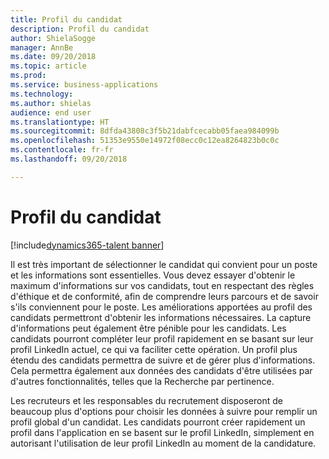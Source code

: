```yaml
---
title: Profil du candidat
description: Profil du candidat
author: ShielaSogge
manager: AnnBe
ms.date: 09/20/2018
ms.topic: article
ms.prod: 
ms.service: business-applications
ms.technology: 
ms.author: shielas
audience: end user
ms.translationtype: HT
ms.sourcegitcommit: 8dfda43808c3f5b21dabfcecabb05faea984099b
ms.openlocfilehash: 51353e9550e14972f08ecc0c12ea8264823b0c0c
ms.contentlocale: fr-fr
ms.lasthandoff: 09/20/2018

---
```


# <a name="candidate-profile"></a>Profil du candidat

[!include[dynamics365-talent banner](../../includes/dynamics365-talent.md)]


Il est très important de sélectionner le candidat qui convient pour un poste et les informations sont essentielles.
Vous devez essayer d'obtenir le maximum d'informations sur vos candidats, tout en respectant des règles d'éthique et de conformité, afin de comprendre leurs parcours et de savoir s'ils conviennent pour le poste. Les améliorations apportées au profil des candidats permettront d'obtenir les informations nécessaires.
La capture d'informations peut également être pénible pour les candidats. Les candidats pourront compléter leur profil rapidement en se basant sur leur profil LinkedIn actuel, ce qui va faciliter cette opération. Un profil plus étendu des candidats permettra de suivre et de gérer plus d'informations. Cela permettra également aux données des candidats d'être utilisées par d'autres fonctionnalités, telles que la Recherche par pertinence.

Les recruteurs et les responsables du recrutement disposeront de beaucoup plus d'options pour choisir les données à suivre pour remplir un profil global d'un candidat. Les candidats pourront créer rapidement un profil dans l'application en se basent sur le profil LinkedIn, simplement en autorisant l'utilisation de leur profil LinkedIn au moment de la candidature.

<!--
### Who uses this feature
The entire hiring team and candidates.
## License required
Some of the capabilities in this feature will require each user to have a
license to LinkedIn Recruiter.
## Availability
Cloud
## Regional availability
Global
-->

